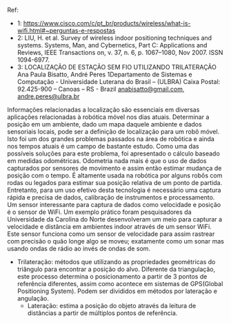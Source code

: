 Ref:
- 1: https://www.cisco.com/c/pt_br/products/wireless/what-is-wifi.html#~perguntas-e-respostas
- 2: LIU, H. et al. Survey of wireless indoor positioning techniques and systems. Systems,
Man, and Cybernetics, Part C: Applications and Reviews, IEEE Transactions on, v. 37,
n. 6, p. 1067–1080, Nov 2007. ISSN 1094-6977. 
- 3: LOCALIZAÇÃO DE ESTAÇÃO SEM FIO
UTILIZANDO TRILATERAÇÃO
Ana Paula Bisatto, André Peres
1Departamento de Sistemas e Computação - Universidade Luterana do Brasil –
(ULBRA)
Caixa Postal: 92.425-900 – Canoas – RS - Brazil
anabisatto@gmail.com, andre.peres@ulbra.br 

Informações relacionadas a localização são essenciais em diversas aplicações relacionadas à robótica móvel nos dias atuais. Determinar a posição em um ambiente, dado um mapa daquele ambiente e dados sensoriais locais, pode ser a definição de localização para um robô móvel. Isto foi um dos grandes problemas passados na área de robótica e ainda nos tempos atuais é um campo de bastante estudo.
Como uma das possíveis soluções para este problema, foi apresentado o cálculo baseado em medidas odométricas. Odometria nada mais é que o uso de dados capturados por sensores de movimento e assim então estimar mudança de posição com o tempo. É altamente usada na robótica por alguns robôs com rodas ou legados para estimar sua posição relativa de um ponto de partida. Entretanto, para um uso efetivo desta tecnologia é necessário uma captura rápida e precisa de dados, calibração de instrumentos e processamento.
Um sensor interessante para captura de dados como velocidade e posição é o sensor de WiFi. Um exemplo prático foram pesquisadores da Universidade da Carolina do Norte desenvolveram um meio para capturar a velocidade e distância em ambientes indoor através de um sensor WiFi. Este sensor funciona como um sensor de velocidade para assim rastrear com precisão o quão longe algo se moveu; exatamente como um sonar mas usando ondas de rádio ao invés de ondas de som.

- Trilateração: métodos que utilizando as propriedades geométricas do triângulo para encontrar a posição do alvo. Diferente da triangulação, este processo determina o posicionamento a partir de 3 pontos de referência diferentes, assim como acontece em sistemas de GPS(Global Positioning System). Podem ser divididos em métodos por lateração e angulação.
    - Lateração: estima a posição do objeto através da leitura de distâncias a partir de múltiplos pontos de referência.